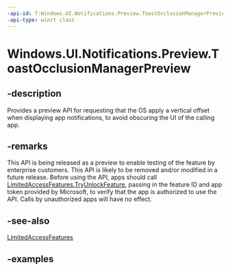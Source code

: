 ```yaml
---
-api-id: T:Windows.UI.Notifications.Preview.ToastOcclusionManagerPreview
-api-type: winrt class
---
```


# Windows.UI.Notifications.Preview.ToastOcclusionManagerPreview

<!--
public static class ToastOcclusionManagerPreview
-->


## -description

Provides a preview API for requesting that the OS apply a vertical offset when displaying app notifications, to avoid obscuring the UI of the calling app.

## -remarks

This API is being released as a preview to enable testing of the feature by enterprise customers. This API is likely to be removed and/or modified in a future release. Before using the API, apps should call [LimitedAccessFeatures.TryUnlockFeature](/uwp/api/windows.applicationmodel.limitedaccessfeatures.tryunlockfeature), passing in the feature ID and app token provided by Microsoft, to verify that the app is authorized to use the API. Calls by unauthorized apps will have no effect.

## -see-also

[LimitedAccessFeatures](/uwp/api/windows.applicationmodel.limitedaccessfeatures)

## -examples


